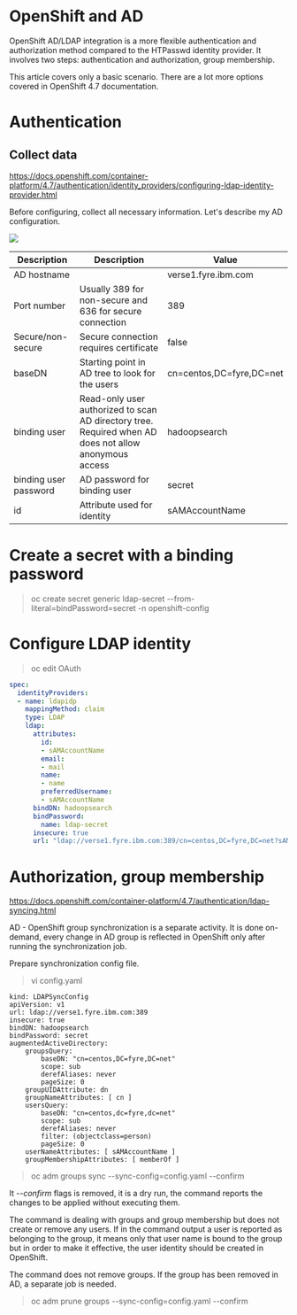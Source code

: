# OpenShift and AD

OpenShift AD/LDAP integration is a more flexible authentication and authorization method compared to the HTPasswd identity provider. It involves two steps: authentication and authorization, group membership.<br>

This article covers only a basic scenario. There are a lot more options covered in OpenShift 4.7 documentation.

# Authentication

## Collect data

https://docs.openshift.com/container-platform/4.7/authentication/identity_providers/configuring-ldap-identity-provider.html

Before configuring, collect all necessary information. Let's describe my AD configuration.

![](https://github.com/stanislawbartkowski/CP4D/blob/main/img/Zrzut%20ekranu%20z%202021-06-15%2013-38-22.png)

| Description | Description | Value |
| ---------- | ---------- | ----- |
| AD hostname | | verse1.fyre.ibm.com
| Port number | Usually 389 for non-secure and 636 for secure connection | 389
| Secure/non-secure | Secure connection requires certificate | false
| baseDN | Starting point in AD tree to look for the users | cn=centos,DC=fyre,DC=net
| binding user | Read-only user authorized to scan AD directory tree. Required when AD does not allow anonymous access | hadoopsearch
| binding user password | AD password for binding user | secret
| id | Attribute used for identity | sAMAccountName

# Create a secret with a binding password

> oc create secret generic ldap-secret --from-literal=bindPassword=secret -n openshift-config

# Configure LDAP identity

> oc edit OAuth<br>
```YAML
spec:
  identityProviders:
  - name: ldapidp 
    mappingMethod: claim 
    type: LDAP
    ldap:
      attributes:
        id: 
        - sAMAccountName
        email: 
        - mail
        name: 
        - name
        preferredUsername: 
        - sAMAccountName
      bindDN: hadoopsearch 
      bindPassword: 
        name: ldap-secret
      insecure: true
      url: "ldap://verse1.fyre.ibm.com:389/cn=centos,DC=fyre,DC=net?sAMAccountName" 
```
# Authorization, group membership

https://docs.openshift.com/container-platform/4.7/authentication/ldap-syncing.html

AD - OpenShift group synchronization is a separate activity. It is done on-demand, every change in AD group is reflected in OpenShift only after running the synchronization job.<br>

Prepare synchronization config file.<br>
> vi config.yaml
```
kind: LDAPSyncConfig
apiVersion: v1
url: ldap://verse1.fyre.ibm.com:389
insecure: true
bindDN: hadoopsearch
bindPassword: secret
augmentedActiveDirectory:
    groupsQuery:
        baseDN: "cn=centos,DC=fyre,DC=net"
        scope: sub
        derefAliases: never
        pageSize: 0
    groupUIDAttribute: dn 
    groupNameAttributes: [ cn ] 
    usersQuery:
        baseDN: "cn=centos,dc=fyre,dc=net"
        scope: sub
        derefAliases: never
        filter: (objectclass=person)
        pageSize: 0
    userNameAttributes: [ sAMAccountName ] 
    groupMembershipAttributes: [ memberOf ] 
```

>  oc adm groups sync --sync-config=config.yaml --confirm<br>

It *--confirm* flags is removed, it is a dry run, the command reports the changes to be applied without executing them.<br>

The command is dealing with groups and group membership but does not create or remove any users. If in the command output a user is reported as belonging to the group, it means only that user name is bound to the group but in order to make it effective, the user identity should be created in OpenShift.<br>

The command does not remove groups. If the group has been removed in AD, a separate job is needed. 

>  oc adm prune groups --sync-config=config.yaml --confirm<br>

